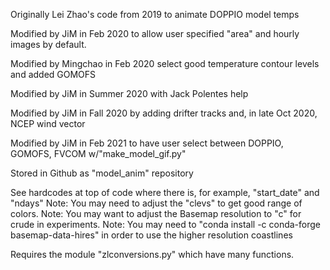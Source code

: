Originally Lei Zhao's code from 2019 to animate DOPPIO model temps

Modified by JiM in Feb 2020 to allow user specified "area" and hourly images by default. 

Modified by Mingchao in Feb 2020 select good temperature contour levels and added GOMOFS

Modified by JiM in Summer 2020 with Jack Polentes help

Modified by JiM in Fall 2020 by adding drifter tracks and, in late Oct 2020, NCEP wind vector

Modified by JiM in Feb 2021 to have user select between DOPPIO,  GOMOFS, FVCOM w/"make_model_gif.py"

Stored in Github as "model_anim" repository

See hardcodes at top of code where there is, for example, "start_date" and "ndays" 
Note: You may need to adjust the "clevs" to get good range of colors.
Note: You may want to adjust the Basemap resolution to "c" for crude in experiments.
Note: You may need to "conda install -c conda-forge basemap-data-hires" in order to use the higher resolution coastlines

Requires the module "zlconversions.py" which have many functions.
